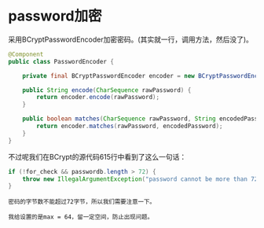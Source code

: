 # password加密

采用BCryptPasswordEncoder加密密码。(其实就一行，调用方法，然后没了)。

```java
@Component
public class PasswordEncoder {

    private final BCryptPasswordEncoder encoder = new BCryptPasswordEncoder();

    public String encode(CharSequence rawPassword) {
        return encoder.encode(rawPassword);
    }

    public boolean matches(CharSequence rawPassword, String encodedPassword) {
        return encoder.matches(rawPassword, encodedPassword);
    }
}
```

不过呢我们在BCrypt的源代码615行中看到了这么一句话：

```java
if (!for_check && passwordb.length > 72) {
    throw new IllegalArgumentException("password cannot be more than 72 bytes");
}
```

    密码的字节数不能超过72字节，所以我们需要注意一下。

    我给设置的是max = 64，留一定空间，防止出现问题。

